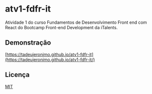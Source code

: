 # atv1-fdfr-it
Atividade 1 do curso Fundamentos de Desenvolvimento Front end com React do Bootcamp Front-end Development da iTalents.

## Demonstração
[https://tadeujeronimo.github.io/atv1-fdfr-it](https://tadeujeronimo.github.io/atv1-fdfr-it/)

## Licença
[MIT](https://choosealicense.com/licenses/mit/)